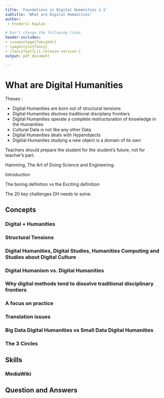 ```yaml
---
title: 'Foundations in Digital Humanities 1.1'
subtitle: 'What are Digital Humanities'
author:
 - Frederic Kaplan

# Don't change the following lines
header-includes:
- \usepackage{fancyhdr}
- \pagestyle{fancy}
- \fancyfoot[L]{-release-version-}
output: pdf_document

---
```


# What are Digital Humanities

Theses :

- Digital Humanities are born out of structural tensions
- Digital Humaniites disolves traditional disciplany frontiers
- Digital Humaniites operate a complete restructuraiton of knowledge in the Humanities
- Cultural Data is not like any other Data
- Digital Humanities deals with Hyperobjects
- Digitial Humanites studyng a new object is a domain of its own



Teachers should prepare the student for the student’s future, not for teacher’s part.

Hamming, The Art of Doing Science and Engineering. 

Introduction

The boring definition vs the Exciting definition

The 20 key challenges DH needs to solve. 





## Concepts

### Digital + Humanities

### Structural Tensions

### Digital Humanities, Digital Studies, Humanities Computing and Studies about Digital Culture

### Digital Humanism vs. Digital Humanities

### Why digital methods tend to dissolve traditional disciplinary frontiers

### A focus on practice

### Translation issues

### Big Data Digital Humanities vs Small Data Digital Humanities

### The 3 Circles

## Skills

### MediaWiki

## Question and Answers 



